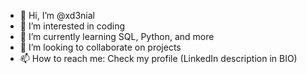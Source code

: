 - 👋 Hi, I’m @xd3nial
- 👀 I’m interested in coding
- 🌱 I’m currently learning SQL, Python, and more 
- 💞️ I’m looking to collaborate on projects
- 📫 How to reach me: Check my profile (LinkedIn description in BIO)

<!---
xd3nial/xd3nial is a ✨ special ✨ repository because its `README.md` (this file) appears on your GitHub profile.
You can click the Preview link to take a look at your changes.
--->
